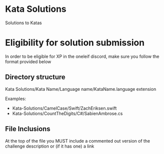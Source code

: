 # Kata Solutions

Solutions to Katas

# Eligibility for solution submission

In order to be eligible for XP in the oneleif discord, make sure you follow the format provided below

## Directory structure
Kata Solutions/Kata Name/Language name/KataName.language extension

Examples:

* Kata-Solutions/CamelCase/Swift/ZachEriksen.swift
* Kata-Solutions/CountTheDigits/C#/SabienAmbrose.cs

## File Inclusions
At the top of the file you MUST include a commented out version of the challenge description or (if it has one) a link